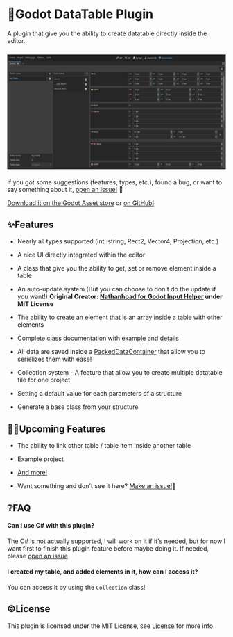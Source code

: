 # 💾Godot DataTable Plugin

A plugin that give you the ability to create datatable directly inside the editor.

### ![ ](https://raw.githubusercontent.com/Ward727a/godot_datatable_plugin/master/images/preview2.png)

If you got some suggestions (features, types, etc.), found a bug, or want to say something about it, [open an issue!](https://github.com/Ward727a/godot_datatable_plugin/issues) 🙂

[Download it on the Godot Asset store](https://godotengine.org/asset-library/asset/2986) or [on GitHub!](https://github.com/Ward727a/godot_datatable_plugin/releases/latest)

## ✨Features

- Nearly all types supported (int, string, Rect2, Vector4, Projection, etc.)

- A nice UI directly integrated within the editor

- A class that give you the ability to get, set or remove element inside a table

- An auto-update system (But you can choose to don't do the update if you want!)
  **Original Creator: [Nathanhoad for Godot Input Helper](https://github.com/nathanhoad/godot_input_helper/tree/main) under MIT License**

- The ability to create an element that is an array inside a table with other elements

- Complete class documentation with example and details

- All data are saved inside a [PackedDataContainer](https://docs.godotengine.org/en/stable/classes/class_packeddatacontainer.html) that allow you to serielizes them with ease!

- Collection system - A feature that allow you to create multiple datatable file for one project

- Setting a default value for each parameters of a structure

- Generate a base class from your structure

## 👨‍💻Upcoming Features

- The ability to link other table / table item inside another table

- Example project

- [And more!](https://github.com/users/Ward727a/projects/2)

- Want something and don't see it here? [Make an issue!](https://github.com/Ward727a/godot_datatable_plugin/issues)🙂

## ❔FAQ

#### Can I use C# with this plugin?

The C# is not actually supported, I will work on it if it's needed, but for now I want first to finish this plugin feature before maybe doing it. If needed, please [open an issue](https://github.com/Ward727a/godot_datatable_plugin/issues)

#### I created my table, and added elements in it, how can I access it?

You can access it by using the `Collection` class!

## ©License

This plugin is licensed under the MIT License, see [License](https://github.com/Ward727a/godot_datatable_plugin/blob/master/LICENSE) for more info.
